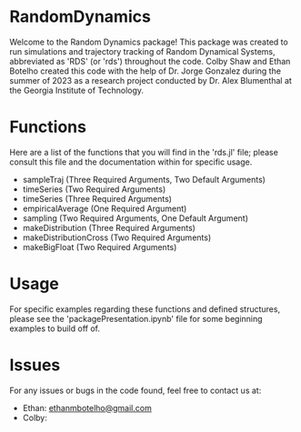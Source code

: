 # RandomDynamics

Welcome to the Random Dynamics package! This package was created to run simulations and trajectory tracking of Random Dynamical Systems, abbreviated as 'RDS' (or 'rds') throughout the code. Colby Shaw and Ethan Botelho created this code with the help of Dr. Jorge Gonzalez during the summer of 2023 as a research project conducted by Dr. Alex Blumenthal at the Georgia Institute of Technology.

# Functions

Here are a list of the functions that you will find in the 'rds.jl' file; please consult this file and the documentation within for specific usage.

- sampleTraj (Three Required Arguments, Two Default Arguments)
- timeSeries (Two Required Arguments)
- timeSeries (Three Required Arguments)
- empiricalAverage (One Required Argument)
- sampling (Two Required Arguments, One Default Argument)
- makeDistribution (Three Required Arguments)
- makeDistributionCross (Two Required Arguments)
- makeBigFloat (Two Required Arguments)

# Usage

For specific examples regarding these functions and defined structures, please see the 'packagePresentation.ipynb' file for some beginning examples to build off of.

# Issues

For any issues or bugs in the code found, feel free to contact us at:
- Ethan: ethanmbotelho@gmail.com
- Colby: